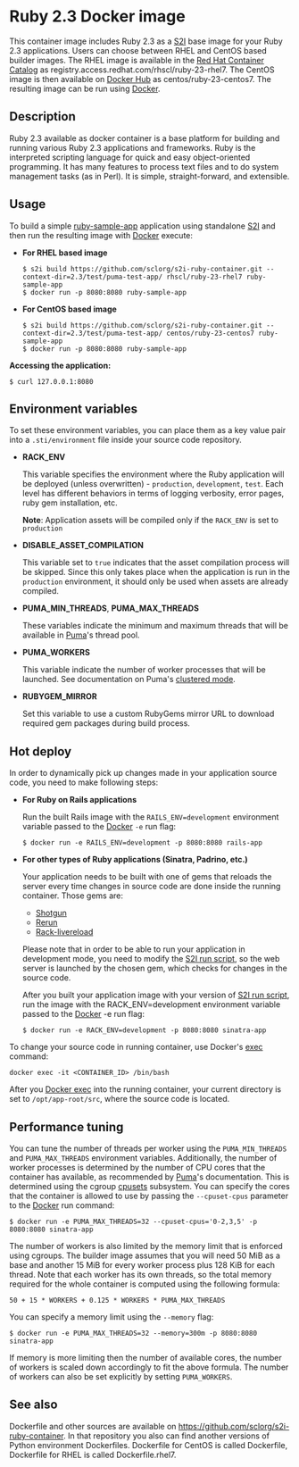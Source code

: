 Ruby 2.3 Docker image
=================

This container image includes Ruby 2.3 as a [S2I](https://github.com/openshift/source-to-image) base image for your Ruby 2.3 applications.
Users can choose between RHEL and CentOS based builder images.
The RHEL image is available in the [Red Hat Container Catalog](https://access.redhat.com/containers/#/registry.access.redhat.com/rhscl/ruby-23-rhel7)
as registry.access.redhat.com/rhscl/ruby-23-rhel7.
The CentOS image is then available on [Docker Hub](https://hub.docker.com/r/centos/ruby-23-centos7/)
as centos/ruby-23-centos7. 
The resulting image can be run using [Docker](http://docker.io).

Description
-----------

Ruby 2.3 available as docker container is a base platform for 
building and running various Ruby 2.3 applications and frameworks. 
Ruby is the interpreted scripting language for quick and easy object-oriented programming. 
It has many features to process text files and to do system management tasks (as in Perl). 
It is simple, straight-forward, and extensible.

Usage
---------------------
To build a simple [ruby-sample-app](https://github.com/sclorg/s2i-ruby-container/tree/master/2.3/test/puma-test-app) application
using standalone [S2I](https://github.com/openshift/source-to-image) and then run the
resulting image with [Docker](http://docker.io) execute:

*  **For RHEL based image**
    ```
    $ s2i build https://github.com/sclorg/s2i-ruby-container.git --context-dir=2.3/test/puma-test-app/ rhscl/ruby-23-rhel7 ruby-sample-app
    $ docker run -p 8080:8080 ruby-sample-app
    ```

*  **For CentOS based image**
    ```
    $ s2i build https://github.com/sclorg/s2i-ruby-container.git --context-dir=2.3/test/puma-test-app/ centos/ruby-23-centos7 ruby-sample-app
    $ docker run -p 8080:8080 ruby-sample-app
    ```

**Accessing the application:**
```
$ curl 127.0.0.1:8080
```

Environment variables
---------------------

To set these environment variables, you can place them as a key value pair into a `.sti/environment`
file inside your source code repository.

* **RACK_ENV**

    This variable specifies the environment where the Ruby application will be deployed (unless overwritten) - `production`, `development`, `test`.
    Each level has different behaviors in terms of logging verbosity, error pages, ruby gem installation, etc.

    **Note**: Application assets will be compiled only if the `RACK_ENV` is set to `production`

* **DISABLE_ASSET_COMPILATION**

    This variable set to `true` indicates that the asset compilation process will be skipped. Since this only takes place
    when the application is run in the `production` environment, it should only be used when assets are already compiled.

* **PUMA_MIN_THREADS**, **PUMA_MAX_THREADS**

    These variables indicate the minimum and maximum threads that will be available in [Puma](https://github.com/puma/puma)'s thread pool.

* **PUMA_WORKERS**

    This variable indicate the number of worker processes that will be launched. See documentation on Puma's [clustered mode](https://github.com/puma/puma#clustered-mode).

* **RUBYGEM_MIRROR**

    Set this variable to use a custom RubyGems mirror URL to download required gem packages during build process.

Hot deploy
---------------------
In order to dynamically pick up changes made in your application source code, you need to make following steps:

*  **For Ruby on Rails applications**

    Run the built Rails image with the `RAILS_ENV=development` environment variable passed to the [Docker](http://docker.io) `-e` run flag:
    ```
    $ docker run -e RAILS_ENV=development -p 8080:8080 rails-app
    ```
*  **For other types of Ruby applications (Sinatra, Padrino, etc.)**

    Your application needs to be built with one of gems that reloads the server every time changes in source code are done inside the running container. Those gems are:
    * [Shotgun](https://github.com/rtomayko/shotgun)
    * [Rerun](https://github.com/alexch/rerun)
    * [Rack-livereload](https://github.com/johnbintz/rack-livereload)

    Please note that in order to be able to run your application in development mode, you need to modify the [S2I run script](https://github.com/openshift/source-to-image#anatomy-of-a-builder-image), so the web server is launched by the chosen gem, which checks for changes in the source code.

    After you built your application image with your version of [S2I run script](https://github.com/openshift/source-to-image#anatomy-of-a-builder-image), run the image with the RACK_ENV=development environment variable passed to the [Docker](http://docker.io) -e run flag:
    ```
    $ docker run -e RACK_ENV=development -p 8080:8080 sinatra-app
    ```

To change your source code in running container, use Docker's [exec](http://docker.io) command:
```
docker exec -it <CONTAINER_ID> /bin/bash
```

After you [Docker exec](http://docker.io) into the running container, your current
directory is set to `/opt/app-root/src`, where the source code is located.

Performance tuning
---------------------
You can tune the number of threads per worker using the
`PUMA_MIN_THREADS` and `PUMA_MAX_THREADS` environment variables.
Additionally, the number of worker processes is determined by the number of CPU
cores that the container has available, as recommended by
[Puma](https://github.com/puma/puma)'s documentation. This is determined using
the cgroup [cpusets](https://www.kernel.org/doc/Documentation/cgroup-v1/cpusets.txt)
subsystem. You can specify the cores that the container is allowed to use by passing
the `--cpuset-cpus` parameter to the [Docker](http://docker.io) run command:
```
$ docker run -e PUMA_MAX_THREADS=32 --cpuset-cpus='0-2,3,5' -p 8080:8080 sinatra-app
```
The number of workers is also limited by the memory limit that is enforced using
cgroups. The builder image assumes that you will need 50 MiB as a base and
another 15 MiB for every worker process plus 128 KiB for each thread. Note that
each worker has its own threads, so the total memory required for the whole
container is computed using the following formula:

```
50 + 15 * WORKERS + 0.125 * WORKERS * PUMA_MAX_THREADS
```
You can specify a memory limit using the `--memory` flag:
```
$ docker run -e PUMA_MAX_THREADS=32 --memory=300m -p 8080:8080 sinatra-app
```
If memory is more limiting then the number of available cores, the number of
workers is scaled down accordingly to fit the above formula. The number of
workers can also be set explicitly by setting `PUMA_WORKERS`.


See also
--------
Dockerfile and other sources are available on https://github.com/sclorg/s2i-ruby-container.
In that repository you also can find another versions of Python environment Dockerfiles.
Dockerfile for CentOS is called Dockerfile, Dockerfile for RHEL is called Dockerfile.rhel7.
